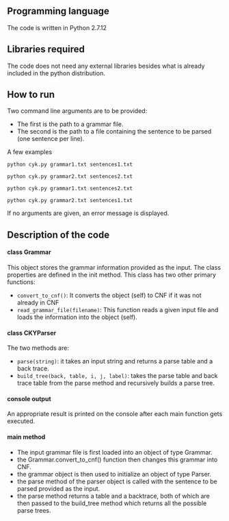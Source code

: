 ## Programming language
The code is written in Python 2.7.12

## Libraries required
The code does not need any external libraries besides what is already included in the python distribution.

## How to run
Two command line arguments are to be provided:
- The first is the path to a grammar file.
- The second is the path to a file containing the sentence to be parsed (one sentence per line).

A few examples
```
python cyk.py grammar1.txt sentences1.txt

python cyk.py grammar2.txt sentences2.txt

python cyk.py grammar1.txt sentences2.txt

python cyk.py grammar2.txt sentences1.txt
```

If no arguments are given, an error message is displayed.
 

## Description of the code
#### class Grammar
This object stores the grammar information provided as the input. The class properties are defined in the init method. This class has two other primary functions:

- ``convert_to_cnf()``: It converts the object (self) to CNF if it was not already in CNF
- ``read_grammar_file(filename)``: This function reads a given input file and loads the information into the object (self).

#### class CKYParser
The two methods are:

- ``parse(string)``: it takes an input string and returns a parse table and a back trace.
- ``build_tree(back, table, i, j, label)``: takes the parse table and back trace table from the parse method and recursively builds a parse tree.

#### console output
An appropriate result is printed on the console after each main function gets executed.

#### main method
- The input grammar file is first loaded into an object of type Grammar.
- the Grammar.convert_to_cnf() function then changes this grammar into CNF.
- the grammar object is then used to initialize an object of type Parser.
- the parse method of the parser object is called with the sentence to be parsed provided as the input.
- the parse method returns a table and a backtrace, both of which are then passed to the build_tree method which returns all the possible parse trees.
